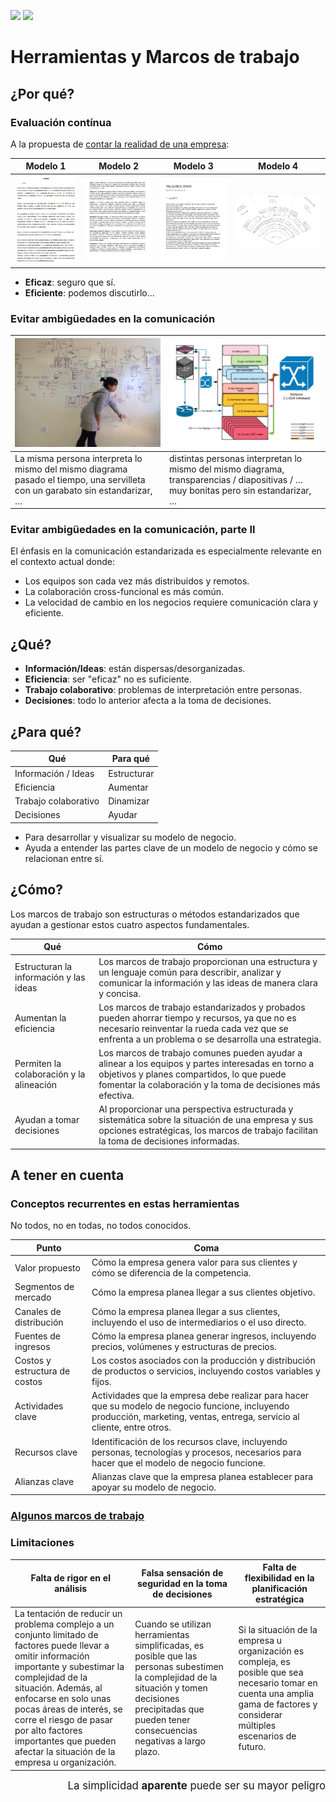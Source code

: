 [![](https://img.shields.io/badge/-Tabla_de_contenidos-000?style=flat&logo=Emlakjet&logoColor=red)](../README.md)
[![](https://img.shields.io/badge/-Inicio%20de%20cap%C3%ADtulo-000?style=flat&logo=Acclaim&logoColor=red)](README.md)

# Herramientas y Marcos de trabajo

## ¿Por qué?

### Evaluación contínua

A la propuesta de [contar la realidad de una empresa](/retos/02-modeloDeNegocio.md):

Modelo 1|Modelo 2|Modelo 3|Modelo 4|
-|-|-|-
![](../../images/MdN_ABnB_001.png)|![](../../images/MdN_HealthyBites_001.png)|![](../../images/MdN_ORAN_001.png)|![](../../images/modeloNegocioMMV-2009.png)

- **Eficaz**: seguro que sí.
- **Eficiente**: podemos discutirlo...

### Evitar ambigüedades en la comunicación

|![](/images/manualMal.jpg)|![](/images/pptMal.png)|
|-|-|
|La misma persona interpreta lo mismo del mismo diagrama pasado el tiempo, una servilleta con un garabato sin estandarizar, …​|distintas personas interpretan lo mismo del mismo diagrama, transparencias / diapositivas / …​ muy bonitas pero sin estandarizar, …​|

### Evitar ambigüedades en la comunicación, parte II

El énfasis en la comunicación estandarizada es especialmente relevante en el contexto actual donde:

- Los equipos son cada vez más distribuidos y remotos.
- La colaboración cross-funcional es más común.
- La velocidad de cambio en los negocios requiere comunicación clara y eficiente.

## ¿Qué?

- **Información/Ideas**: están dispersas/desorganizadas.
- **Eficiencia**: ser "eficaz" no es suficiente.
- **Trabajo colaborativo**: problemas de interpretación entre personas.
- **Decisiones**: todo lo anterior afecta a la toma de decisiones.

## ¿Para qué?

<div align=center>

|Qué|Para qué|
|-|-|
|Información / Ideas|Estructurar|
|Eficiencia|Aumentar|
|Trabajo colaborativo|Dinamizar|
|Decisiones|Ayudar|

</div>

- Para desarrollar y visualizar su modelo de negocio. 
- Ayuda a entender las partes clave de un modelo de negocio y cómo se relacionan entre sí.

## ¿Cómo?

Los marcos de trabajo son estructuras o métodos estandarizados que ayudan a gestionar estos cuatro aspectos fundamentales.

Qué|Cómo
-|-
Estructuran la información y las ideas|Los marcos de trabajo proporcionan una estructura y un lenguaje común para describir, analizar y comunicar la información y las ideas de manera clara y concisa.
Aumentan la eficiencia|Los marcos de trabajo estandarizados y probados pueden ahorrar tiempo y recursos, ya que no es necesario reinventar la rueda cada vez que se enfrenta a un problema o se desarrolla una estrategia.
Permiten la colaboración y la alineación|Los marcos de trabajo comunes pueden ayudar a alinear a los equipos y partes interesadas en torno a objetivos y planes compartidos, lo que puede fomentar la colaboración y la toma de decisiones más efectiva.
Ayudan a tomar decisiones|Al proporcionar una perspectiva estructurada y sistemática sobre la situación de una empresa y sus opciones estratégicas, los marcos de trabajo facilitan la toma de decisiones informadas.

## A tener en cuenta

### Conceptos recurrentes en estas herramientas

No todos, no en todas, no todos conocidos. 

Punto|Coma
-|-
Valor propuesto|Cómo la empresa genera valor para sus clientes y cómo se diferencia de la competencia.
Segmentos de mercado|Cómo la empresa planea llegar a sus clientes objetivo.
Canales de distribución|Cómo la empresa planea llegar a sus clientes, incluyendo el uso de intermediarios o el uso directo.
Fuentes de ingresos|Cómo la empresa planea generar ingresos, incluyendo precios, volúmenes y estructuras de precios.
Costos y estructura de costos|Los costos asociados con la producción y distribución de productos o servicios, incluyendo costos variables y fijos.
Actividades clave|Actividades que la empresa debe realizar para hacer que su modelo de negocio funcione, incluyendo producción, marketing, ventas, entrega, servicio al cliente, entre otros.
Recursos clave|Identificación de los recursos clave, incluyendo personas, tecnologías y procesos, necesarios para hacer que el modelo de negocio funcione.
Alianzas clave|Alianzas clave que la empresa planea establecer para apoyar su modelo de negocio.

### [Algunos marcos de trabajo](marcosDeTrabajoVademecum.md)

### Limitaciones

|Falta de rigor en el análisis|Falsa sensación de seguridad en la toma de decisiones|Falta de flexibilidad en la planificación estratégica|
-|-|-
La tentación de reducir un problema complejo a un conjunto limitado de factores puede llevar a omitir información importante y subestimar la complejidad de la situación. Además, al enfocarse en solo unas pocas áreas de interés, se corre el riesgo de pasar por alto factores importantes que pueden afectar la situación de la empresa u organización.|Cuando se utilizan herramientas simplificadas, es posible que las personas subestimen la complejidad de la situación y tomen decisiones precipitadas que pueden tener consecuencias negativas a largo plazo.|Si la situación de la empresa u organización es compleja, es posible que sea necesario tomar en cuenta una amplia gama de factores y considerar múltiples escenarios de futuro. 

<div align=right>

<big>La simplicidad **aparente** puede ser su mayor peligro</big>

</div>
